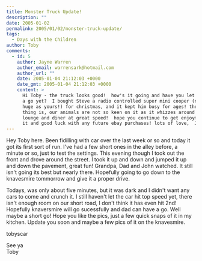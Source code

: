 ```yaml
---
title: Monster Truck Update!
description: ""
date: 2005-01-02
permalink: 2005/01/02/monster-truck-update/
tags:
  - Days with the Children
author: Toby
comments:
  - id: 5
    author: Jayne Warren
    author_email: warrensark@hotmail.com
    author_url: ""
    date: 2005-01-04 21:12:03 +0000
    date_gmt: 2005-01-04 21:12:03 +0000
    content: >
      Hi Toby - the truck looks good!  how's it going and have you let dad have
      a go yet?  I bought Steve a radio controlled super mini cooper (nothing as
      huge as yours!) for christmas, and it kept him busy for ages! the only
      thing is, our animals are not so keen on it as it whizzes around the
      lounge and diner at great speed!  hope you continue to get enjoyment from
      it and good luck with any future ebay purchases! lots of love,  Jayne
---
```


Hey Toby here. Been fidilling with car over the last week or so and
today it got its first sort of run. I\'ve had a few short ones in the
alley before, a minute or so, just to test the settings. This evening
though I took out the front and drove around the street. I took it up
and down and jumped it up and down the pavement, great fun! Grandpa, Dad
and John watched. It still isn\'t going its best but nearly there.
Hopefully going to go down to the knavesmire tommorrow and give it a
proper drive.

Todays, was only about five minutes, but it was dark and I didn\'t want
any cars to come and crunch it. I still haven\'t let the car hit top
speed yet, there isn\'t enough room on our short road, I don\'t think it
has even hit 2nd! Hopefully knaversmire will go sucessfully and dad can
have a go. Well maybe a short go! Hope you like the pics, just a few
quick snaps of it in my kitchen. Update you soon and maybe a few pics of
it on the knavesmire.

<wpg2>tobyscar</wpg2>

See ya  
 Toby

